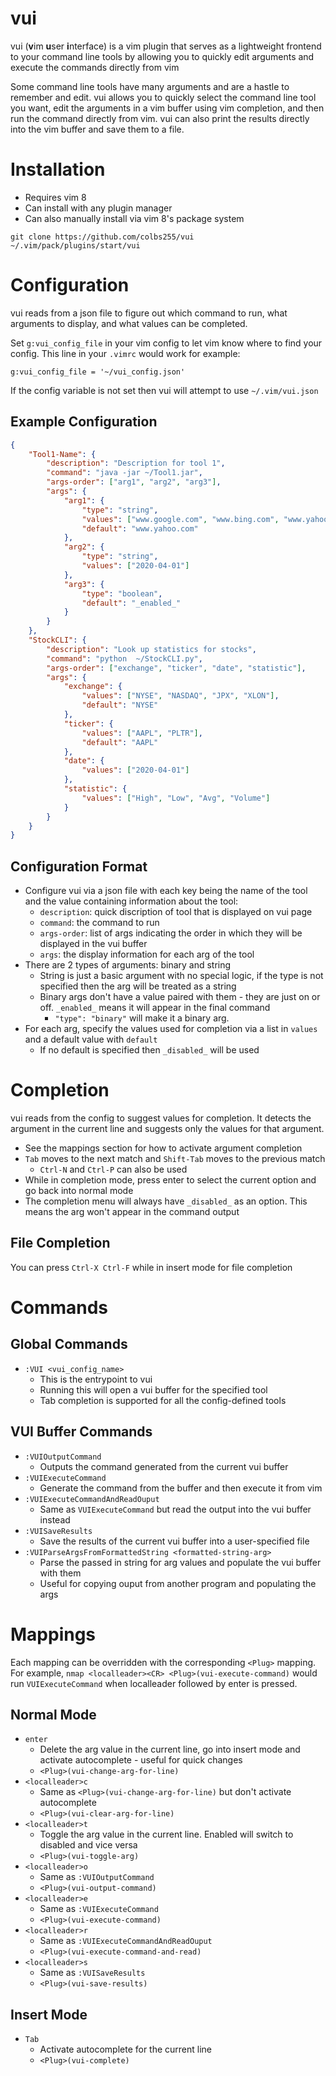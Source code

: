 # vui
vui (**v**im **u**ser **i**nterface) is a vim plugin that serves as a lightweight frontend to your command line tools by allowing you to quickly edit arguments and execute the commands directly from vim

Some command line tools have many arguments and are a hastle to remember and edit. vui allows you to quickly select the command line tool you want, edit the arguments in a vim buffer using vim completion, and then run the command directly from vim. vui can also print the results directly into the vim buffer and save them to a file.

# Installation
- Requires vim 8
- Can install with any plugin manager
- Can also manually install via vim 8's package system
``` shell
git clone https://github.com/colbs255/vui ~/.vim/pack/plugins/start/vui
```

# Configuration
vui reads from a json file to figure out which command to run, what arguments to display, and what values can be completed.

Set `g:vui_config_file` in your vim config to let vim know where to find your config. This line in your `.vimrc` would work for example:
``` vim-script
g:vui_config_file = '~/vui_config.json'
```

If the config variable is not set then vui will attempt to use `~/.vim/vui.json`
## Example Configuration
``` json
{
    "Tool1-Name": {
        "description": "Description for tool 1",
        "command": "java -jar ~/Tool1.jar",
        "args-order": ["arg1", "arg2", "arg3"],
        "args": {
            "arg1": {
                "type": "string",
                "values": ["www.google.com", "www.bing.com", "www.yahoo.com"],
                "default": "www.yahoo.com"
            },
            "arg2": {
                "type": "string",
                "values": ["2020-04-01"]
            },
            "arg3": {
                "type": "boolean",
                "default": "_enabled_"
            }
        }
    },
    "StockCLI": {
        "description": "Look up statistics for stocks",
        "command": "python  ~/StockCLI.py",
        "args-order": ["exchange", "ticker", "date", "statistic"],
        "args": {
            "exchange": {
                "values": ["NYSE", "NASDAQ", "JPX", "XLON"],
                "default": "NYSE"
            },
            "ticker": {
                "values": ["AAPL", "PLTR"],
                "default": "AAPL"
            },
            "date": {
                "values": ["2020-04-01"]
            },
            "statistic": {
                "values": ["High", "Low", "Avg", "Volume"]
            }
        }
    }
}
```
## Configuration Format
- Configure vui via a json file with each key being the name of the tool and the value containing information about the tool:
    - `description`: quick discription of tool that is displayed on vui page
    - `command`: the command to run
    - `args-order`: list of args indicating the order in which they will be displayed in the vui buffer
    - `args`: the display information for each arg of the tool
- There are 2 types of arguments: binary and string
    - String is just a basic argument with no special logic, if the type is not specified then the arg will be treated as a string
    - Binary args don't have a value paired with them - they are just on or off. `_enabled_` means it will appear in the final command
        - `"type": "binary"` will make it a binary arg.
- For each arg, specify the values used for completion via a list in `values` and a default value with `default`
    - If no default is specified then `_disabled_` will be used

# Completion
vui reads from the config to suggest values for completion. It detects the argument in the current line and suggests only the values for that argument.
- See the mappings section for how to activate argument completion
- `Tab` moves to the next match and `Shift-Tab` moves to the previous match
    - `Ctrl-N` and `Ctrl-P` can also be used
- While in completion mode, press enter to select the current option and go back into normal mode
- The completion menu will always have `_disabled_` as an option. This means the arg won't appear in the command output
## File Completion
You can press `Ctrl-X Ctrl-F` while in insert mode for file completion

# Commands
## Global Commands
- `:VUI <vui_config_name>`
    - This is the entrypoint to vui
    - Running this will open a vui buffer for the specified tool
    - Tab completion is supported for all the config-defined tools
## VUI Buffer Commands
- `:VUIOutputCommand`
    - Outputs the command generated from the current vui buffer
- `:VUIExecuteCommand`
    - Generate the command from the buffer and then execute it from vim
- `:VUIExecuteCommandAndReadOuput`
    - Same as `VUIExecuteCommand` but read the output into the vui buffer instead
- `:VUISaveResults`
    - Save the results of the current vui buffer into a user-specified file
- `:VUIParseArgsFromFormattedString <formatted-string-arg>`
    - Parse the passed in string for arg values and populate the vui buffer with them
    - Useful for copying ouput from another program and populating the args

# Mappings
Each mapping can be overridden with the corresponding `<Plug>` mapping. For example, `nmap <localleader><CR> <Plug>(vui-execute-command)` would run `VUIExecuteCommand` when localleader followed by enter is pressed.
## Normal Mode
- `enter`
    - Delete the arg value in the current line, go into insert mode and activate autocomplete - useful for quick changes
    - `<Plug>(vui-change-arg-for-line)`
- `<localleader>c`
    - Same as `<Plug>(vui-change-arg-for-line)` but don't activate autocomplete
    - `<Plug>(vui-clear-arg-for-line)`
- `<localleader>t`
    - Toggle the arg value in the current line. Enabled will switch to disabled and vice versa
    - `<Plug>(vui-toggle-arg)`
- `<localleader>o`
    - Same as `:VUIOutputCommand`
    - `<Plug>(vui-output-command)`
- `<localleader>e`
    - Same as `:VUIExecuteCommand`
    - `<Plug>(vui-execute-command)`
- `<localleader>r`
    - Same as `:VUIExecuteCommandAndReadOuput`
    - `<Plug>(vui-execute-command-and-read)`
- `<localleader>s`
    - Same as `:VUISaveResults`
    - `<Plug>(vui-save-results)`
## Insert Mode
- `Tab`
    - Activate autocomplete for the current line
    - `<Plug>(vui-complete)`
